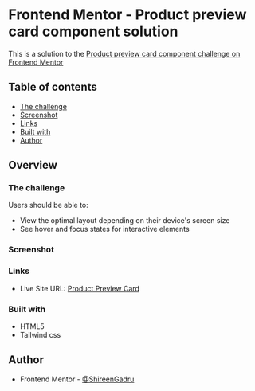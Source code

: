 # Frontend Mentor - Product preview card component solution

This is a solution to the [Product preview card component challenge on Frontend Mentor](https://www.frontendmentor.io/challenges/product-preview-card-component-GO7UmttRfa)
## Table of contents


- [The challenge](#the-challenge)
- [Screenshot](#screenshot)
- [Links](#links)
- [Built with](#built-with)
- [Author](#author)



## Overview

### The challenge

Users should be able to:

- View the optimal layout depending on their device's screen size
- See hover and focus states for interactive elements

### Screenshot

### Links

- Live Site URL: [Product Preview Card](https://shireengadru.github.io/product-preview-card/)

### Built with

- HTML5 
- Tailwind css

## Author

- Frontend Mentor - [@ShireenGadru](https://www.frontendmentor.io/profile/ShireenGadru)
